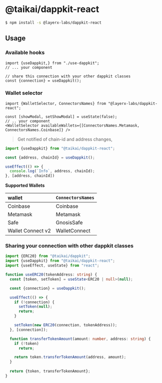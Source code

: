 # @taikai/dappkit-react
```bash
$ npm install -s @layerx-labs/dappkit-react
```

## Usage

### Available hooks

```tsx
import {useDappkit,} from "./use-dappkit";
// ... your component

// share this connection with your other dappkit classes
const {connection} = useDappkit();
```

### Wallet selector

```tsx
import {WalletSelector, ConnectorsNames} from "@layerx-labs/dappkit-react";

const [showModal, setShowModal] = useState(false);
// .. your component
<WalletSelector availableWallets={[ConnectorsNames.Metamask, ConnectorsNames.Coinbase]} />
```

> Get notified of chain-id and address changes,

```ts
import {useDappkit} from "@taikai/dappkit-react";

const {address, chainId} = useDappkit();

useEffect(() => {
  console.log(`Info`, address, chainId);
}, [address, chainId])
```

**Supported Wallets**

| wallet            | `ConnectorsNames`  |
|:------------------|:-------------------|
| Coinbase          | Coinbase           |
| Metamask          | Metamask           |
| Safe              | GnosisSafe         |
| Wallet Connect v2 | WalletConnect      |

### Sharing your connection with other dappkit classes

```ts
import {ERC20} from "@taikai/dappkit";
import {useDappkit} from "@taikai/dappkit-react";
import {useEffect, useState} from "react";

function useERC20(tokenAddress: string) {
  const [token, setToken] = useState<ERC20 | null>(null);

  const {connection} = useDappkit();

  useEffect(() => {
    if (!connection) {
      setToken(null);
      return;
    }

    setToken(new ERC20(connection, tokenAddress));
  }, [connection]);

  function transferTokenAmount(amount: number, address: string) {
    if (!token)
      return;

    return token.transferTokenAmount(address, amount);
  }
  
  return {token, transferTokenAmount};
}
```